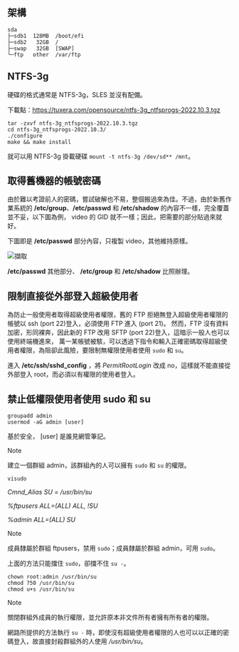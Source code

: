 ## 架構

```
sda
├─sdb1  128MB  /boot/efi
├─sdb2   32GB  /
├─swap   32GB  [SWAP]
└─ftp   other  /var/ftp
```

## NTFS-3g

硬碟的格式通常是 NTFS-3g，SLES 並沒有配備。

下載點：https://tuxera.com/opensource/ntfs-3g_ntfsprogs-2022.10.3.tgz

```
tar -zxvf ntfs-3g_ntfsprogs-2022.10.3.tgz
cd ntfs-3g_ntfsprogs-2022.10.3/
./configure
make && make install
```

就可以用 NTFS-3g 掛載硬碟 ```mount -t ntfs-3g /dev/sd** /mnt```。

## 取得舊機器的帳號密碼

由於難以考證前人的密碼，嘗試破解也不易，整個搬過來為佳。不過，由於新舊作業系統的 **/etc/group**、**/etc/passwd** 和 **/etc/shadow** 的內容不一樣，完全覆蓋並不妥，以下圖為例， video 的 GID 就不一樣；因此，把需要的部分貼過來就好。

下圖即是 **/etc/passwd** 部分內容，只複製 video，其他維持原樣。

![擷取](https://github.com/ptcharliechen/SUSE15-cluster/assets/128341777/8625c060-35f1-470f-9935-618c20d9fee5)

**/etc/passwd** 其他部分、 **/etc/group** 和 **/etc/shadow** 比照辦理。

## 限制直接從外部登入超級使用者

為防止一般使用者取得超級使用者權限，舊的 FTP 拒絕無登入超級使用者權限的帳號以 ssh (port 22)登入，必須使用 FTP 進入 (port 21)。
然而，FTP 沒有資料加密，形同裸奔，因此新的 FTP 改用 SFTP (port 22)登入，這暗示一般人也可以使用終端機進來，
萬一某帳號被駭，可以透過下指令和輸入正確密碼取得超級使用者權限，為阻卻此風險，要限制無權限使用者使用 ```sudo``` 和 ```su```。

進入 **/etc/ssh/sshd_config** ，將 *PermitRootLogin* 改成 no，這樣就不能直接從外部登入 root，而必須以有權限的使用者登入。

## 禁止低權限使用者使用 sudo 和 su

```
groupadd admin
usermod -aG admin [user]
```

基於安全， [user] 是誰見網管筆記。

> [!NOTE]
> 建立一個群組 admin，該群組內的人可以擁有 ```sudo``` 和 ```su``` 的權限。

```visudo```

*Cmnd_Alias SU = /usr/bin/su*

*%ftpusers ALL=(ALL) ALL, !SU*

*%admin ALL=(ALL) SU*

> [!NOTE]
> 成員隸屬於群組 ftpusers，禁用 ```sudo```；成員隸屬於群組 admin，可用 ```sudo```。

上面的方法只能擋住 ```sudo```，卻擋不住 ```su -```。

```
chown root:admin /usr/bin/su
chmod 750 /usr/bin/su
chmod u+s /usr/bin/su
```

> [!NOTE]
> 關閉群組外成員的執行權限，並允許原本非文件所有者擁有所有者的權限。
> 
> 網路所提供的方法執行 ```su -``` 時，即使沒有超級使用者權限的人也可以以正確的密碼登入，故直接封殺群組外的人使用 */usr/bin/su*。
